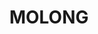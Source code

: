 ---
lastmod: '2025-04-06T06:05:20+00:00'
latitude: -33.007264
layout: suburb
longitude: 148.904531
postcode: '2866'
state: NSW
title: MOLONG
url: /nsw/molong/
---